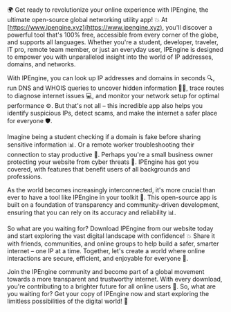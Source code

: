 🌍 Get ready to revolutionize your online experience with IPEngine, the ultimate open-source global networking utility app! 💥 At [https://www.ipengine.xyz](https://www.ipengine.xyz), you'll discover a powerful tool that's 100% free, accessible from every corner of the globe, and supports all languages. Whether you're a student, developer, traveler, IT pro, remote team member, or just an everyday user, IPEngine is designed to empower you with unparalleled insight into the world of IP addresses, domains, and networks.

With IPEngine, you can look up IP addresses and domains in seconds 🔍, run DNS and WHOIS queries to uncover hidden information 🕵️‍♀️, trace routes to diagnose internet issues 💻, and monitor your network setup for optimal performance ⚙️. But that's not all – this incredible app also helps you identify suspicious IPs, detect scams, and make the internet a safer place for everyone 🛡️.

Imagine being a student checking if a domain is fake before sharing sensitive information 📊. Or a remote worker troubleshooting their connection to stay productive 💼. Perhaps you're a small business owner protecting your website from cyber threats 💸. IPEngine has got you covered, with features that benefit users of all backgrounds and professions.

As the world becomes increasingly interconnected, it's more crucial than ever to have a tool like IPEngine in your toolkit 🔧. This open-source app is built on a foundation of transparency and community-driven development, ensuring that you can rely on its accuracy and reliability 📊.

So what are you waiting for? Download IPEngine from our website today and start exploring the vast digital landscape with confidence! 💥 Share it with friends, communities, and online groups to help build a safer, smarter internet – one IP at a time. Together, let's create a world where online interactions are secure, efficient, and enjoyable for everyone 🌈.

Join the IPEngine community and become part of a global movement towards a more transparent and trustworthy internet. With every download, you're contributing to a brighter future for all online users 💫. So, what are you waiting for? Get your copy of IPEngine now and start exploring the limitless possibilities of the digital world! 🚀